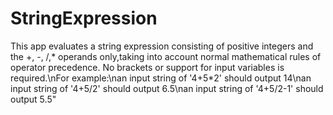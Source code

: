 # StringExpression
This app evaluates a string expression consisting of positive integers and the +, -, /,* operands only,taking into account normal mathematical rules of operator precedence. No brackets or support for input variables is required.\nFor example:\nan input string of '4+5*2' should output 14\nan input string of '4+5/2' should output 6.5\nan input string of '4+5/2-1' should output 5.5"
